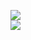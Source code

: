 [![](https://img.shields.io/badge/Made%20With-Github%20Spray-lightgrey.svg?style=for-the-badge&logo=github)](https://github.com/Annihil/github-spray#25679)  
[![](https://i.imgur.com/2DrTn0Z.gif)](https://github.com/Annihil/github-spray)